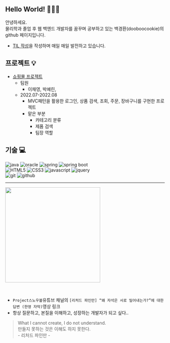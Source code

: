 <h2> Hello World! 👋👋👋</h2>
<p>
  안녕하세요. <br>
  물리학과 졸업 후 웹 백엔드 개발자를 꿈꾸며 공부하고 있는
  백경환(dooboocookie)의 github 페이지입니다.
</p>


* [TIL 작성](https://github.com/dooboocookie/TIL.git)을 작성하며 매일 매일 발전하고 있습니다.


<h2>프로젝트 💡</h2>

* [쇼핑몰 프로젝트](https://github.com/goodProgramers/Olive)
  * 팀원
    * 이채영, 박예린,  
  * 2022.07-2022.08
    * MVC패턴을 활용한 로그인, 상품 검색, 조회, 주문, 장바구니를 구현한 프로젝트
    * 맡은 부분
      * 카테고리 분류
      * 제품 검색
      * 팀장 역할
    


<h2>기술 💻</h2>

![java](https://img.shields.io/badge/java-007396?style=for-the-badge&logo=java&logoColor=white)
![oracle](https://img.shields.io/badge/-ORACLE-F80000?style=for-the-badge&logo=oracle)
![spring](https://img.shields.io/badge/spring-6DB33F?style=for-the-badge&logo=spring&logoColor=white)
![spring boot](https://img.shields.io/badge/springboot-6DB33F?style=for-the-badge&logo=springboot&logoColor=white)
<br>
![HTML5](https://img.shields.io/badge/-HTML5-F05032?style=for-the-badge&logo=html5&logoColor=ffffff)
![CSS3](https://img.shields.io/badge/-CSS3-007ACC?style=for-the-badge&logo=css3)
![javascript](https://img.shields.io/badge/javascript-F7DF1E?style=for-the-badge&logo=javascript&logoColor=black)
![jquery](https://img.shields.io/badge/-jQuery-0769AD?style=for-the-badge&logo=jquery)
<br>
![git](https://img.shields.io/badge/git-F05032?style=for-the-badge&logo=git&logoColor=white)
![github](https://img.shields.io/badge/github-181717?style=for-the-badge&logo=github&logoColor=white)

---

[<img src="https://i.ytimg.com/vi/3smc7jbUPiE/maxresdefault.jpg" style="width:300px">](https://youtu.be/3smc7jbUPiE)

<br>

* `Project스노우볼`유튜브 채널의 `[리처드 파인만] “왜 자석은 서로 밀어내는가?”에 대한 답변 (한영 자막)`영상 링크
* 항상 질문하고, 본질을 이해하고, 성장하는 개발자가 되고 싶다..
> What I cannot create, I do not understand.  
> 만들지 못하는 것은 이해도 하지 못한다.  
> \- 리처드 파인만 -

